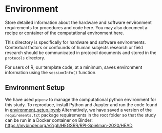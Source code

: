 # Environment

Store detailed information about the hardware and software environment requirements for procedures and code here. You may also document a recipe or container of the computational environment here.

This directory is specifically for hardware and software environments.
Contextual factors or confounds of human subjects research or field research should be communicated in protocol documents and stored in the `protocols` directory.

For users of R, our template code, at a minimum, saves environment information using the `sessionInfo()` function.

## Environment Setup

We have used `pipenv` to manage the computational python environment for this study. To reproduce, install Python and Jupyter and run the code found in [environment_setup.ipynb](environment_setup.ipynb)
Alternatively, we have saved a version of the `requirements.txt` package requirements in the root folder so that the study can be run in a Docker container on Binder: https://mybinder.org/v2/gh/HEGSRR/RPl-Spielman-2020/HEAD 
